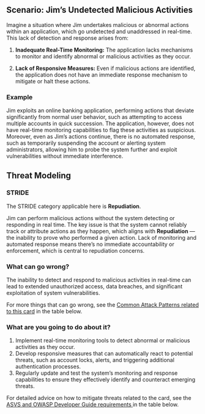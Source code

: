 ## Scenario: Jim’s Undetected Malicious Activities

Imagine a situation where Jim undertakes malicious or abnormal actions within an application, which go undetected and unaddressed in real-time. This lack of detection and response arises from:

1. **Inadequate Real-Time Monitoring:** The application lacks mechanisms to monitor and identify abnormal or malicious activities as they occur.

2. **Lack of Responsive Measures:** Even if malicious actions are identified, the application does not have an immediate response mechanism to mitigate or halt these actions.

### Example

Jim exploits an online banking application, performing actions that deviate significantly from normal user behavior, such as attempting to access multiple accounts in quick succession. The application, however, does not have real-time monitoring capabilities to flag these activities as suspicious. Moreover, even as Jim’s actions continue, there is no automated response, such as temporarily suspending the account or alerting system administrators, allowing him to probe the system further and exploit vulnerabilities without immediate interference.

## Threat Modeling

### STRIDE

The STRIDE category applicable here is **Repudiation**.

Jim can perform malicious actions without the system detecting or responding in real time.
The key issue is that the system cannot reliably track or attribute actions as they happen, which aligns with **Repudiation** — the inability to prove who performed a given action.
Lack of monitoring and automated response means there’s no immediate accountability or enforcement, which is central to repudiation concerns.

### What can go wrong?

The inability to detect and respond to malicious activities in real-time can lead to extended unauthorized access, data breaches, and significant exploitation of system vulnerabilities.

For more things that can go wrong, see the [Common Attack Patterns related to this card](#mapping 'Common Attack Patterns related to this card [internal]') in the table below.

### What are you going to do about it?

1. Implement real-time monitoring tools to detect abnormal or malicious activities as they occur.
2. Develop responsive measures that can automatically react to potential threats, such as account locks, alerts, and triggering additional authentication processes.
3. Regularly update and test the system’s monitoring and response capabilities to ensure they effectively identify and counteract emerging threats.

For detailed advice on how to mitigate threats related to the card, see the [ASVS and OWASP Developer Guide requirements ](#mapping 'ASVS and OWASP Developer Guide requirements [internal]') in the table below.
